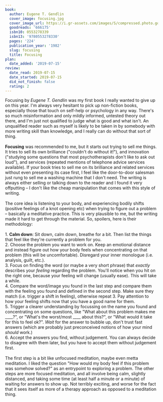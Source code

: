 ```yaml
---
book:
  author: Eugene T. Gendlin
  cover_image: focusing.jpg
  cover_image_url: https://i.gr-assets.com/images/S/compressed.photo.goodreads.com/books/1390966073l/666175.jpg
  goodreads: '666175'
  isbn10: 0553278339
  isbn13: '9780553278330'
  pages: '224'
  publication_year: '1982'
  slug: focusing
  title: Focusing
plan:
  date_added: '2019-07-15'
review:
  date_read: 2019-07-15
  date_started: 2019-07-15
  did_not_finish: false
  rating: 2
---
```


Focusing by *Eugene T. Gendlin* was my first book I really wanted to give up on this year. I'm always very hesitant to pick up non-fiction books, especially those that touch on self-help or psychology in any way. There's so much misinformation and only mildly informed, untested theory out there, and I'm just not qualified to judge what is good and what isn't. An unqualified reader such as myself is likely to be taken in by somebody with more writing skill than knowledge, and I really can do without that sort of thing.<br /><br />**Focusing** was recommended to me, but it starts out trying to sell me things. It tries to sell its own brilliance ("couldn't do without it!"), and innovation ("studying some questions that most psychotherapists don't like to ask out loud"), and services (repeated mentions of telephone advice services available). If your book tries to sell me on its brilliance and related services without even presenting its case first, I feel like the door-to-door salesman just rung to sell me a washing machine that I don't need. The writing is always either selling or talking down to the reader and I found it very offputting – I don't like the cheap manipulation that comes with this style of writing. <br /><br />The core idea is listening to your body, and experiencing bodily shifts (positive feelings of a knot opening etc) when trying to figure out a problem – basically a meditative practice. This is very plausible to me, but the writing made it hard to get through the material. So, spoilers, here is their methodology:<br /><br />1. **Calm down**: Sit down, calm down, breathe for a bit. Then list the things that feel like they're currently a problem for you.<br />2. Choose the problem you want to work on. Keep an emotional distance and instead figure out how your body feels when concentrating on that problem (this will be uncomfortable). Disregard your inner monologue (i.e. analysis, guilt, etc.).<br />3. Focus on finding the word (or maybe a very short phrase) that *exactly* describes your *feeling* regarding the problem. You'll notice when you hit on the right one, because your feeling will change (usually ease). This will take a while.<br />4. Compare the word/image you found in the last step and compare them with the feeling you found and defined in the second step. Make sure they match (i.e. trigger a shift in feeling), otherwise repeat 3. Pay attention to how your feeling shifts now that you have a good name for them.<br />5. Trigger a clearer understanding by focussing on the name you found and concentrating on some questions, like "What about this problem makes me ____?", or "What's the worst/most ____ about this?", or "What would it take for this to feel ok?". *Wait* for the answer to bubble up, don't trust fast answers (which are probably just preconceived notions of how your mind *should* work.)<br />6. Accept the answers you find, without judgement. You can always decide to disagree with them later, but you have to accept them without judgement first.<br /><br />The first step is a bit like unfocused meditation, maybe even metta meditation. I liked the question "How would my body feel if this problem was somehow solved?" as an entrypoint to exploring a problem. The other steps are more focused meditation, and all involve being calm, slightly distanced, and taking some time (at least half a minute or a minute) of waiting for answers to show up. Not terribly exciting, and worse for the fact that it sees itself as more of a therapy approach as opposed to a meditation thing.
